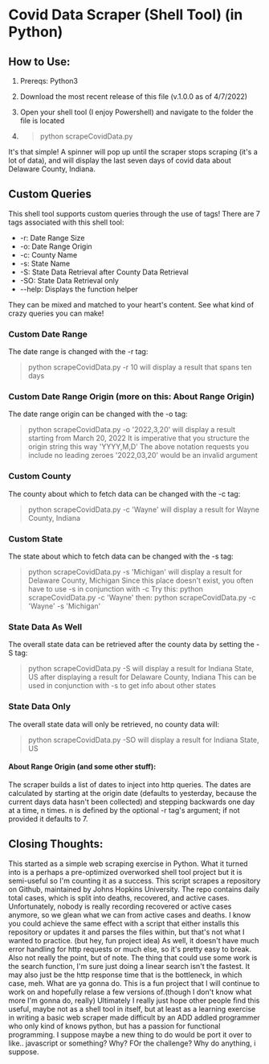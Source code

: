 # Covid Data Scraper (Shell Tool) (in Python)
 
## How to Use:
1. Prereqs: Python3

1. Download the most recent release of this file (v.1.0.0 as of 4/7/2022)

1. Open your shell tool (I enjoy Powershell) and navigate to the folder the file is located

1. >python scrapeCovidData.py

It's that simple! A spinner will pop up until the scraper stops scraping (it's a lot of data), and will display the last seven days of covid data about Delaware County, Indiana. 

## Custom Queries
This shell tool supports custom queries through the use of tags! There are 7 tags associated with this shell tool:
<ul>
<li>-r: Date Range Size</li>
<li>-o: Date Range Origin</li>
<li>-c: County Name</li>
<li>-s: State Name</li>
<li>-S: State Data Retrieval after County Data Retrieval</li>
<li>-SO: State Data Retrieval only</li>
<li>--help: Displays the function helper</li>
</ul>

They can be mixed and matched to your heart's content. See what kind of crazy queries you can make!

### Custom Date Range
The date range is changed with the -r tag:
> python scrapeCovidData.py -r 10
will display a result that spans ten days

### Custom Date Range Origin (more on this: About Range Origin)
The date range origin can be changed with the -o tag:
> python scrapeCovidData.py -o '2022,3,20'
will display a result starting from March 20, 2022
It is imperative that you structure the origin string this way 'YYYY,M,D'
The above notation requests you include no leading zeroes '2022,03,20' would be an invalid argument

### Custom County 
The county about which to fetch data can be changed with the -c tag:
> python scrapeCovidData.py -c 'Wayne'
will display a result for Wayne County, Indiana

### Custom State 
The state about which to fetch data can be changed with the -s tag:
> python scrapeCovidData.py -s 'Michigan'
will display a result for Delaware County, Michigan
Since this place doesn't exist, you often have to use -s in conjunction with -c
Try this:
> python scrapeCovidData.py -c 'Wayne'
then:
> python scrapeCovidData.py -c 'Wayne' -s 'Michigan'

### State Data As Well
The overall state data can be retrieved after the county data by setting the -S tag:
>python scrapeCovidData.py -S
will display a result for Indiana State, US after displaying a result for Delaware County, Indiana
This can be used in conjunction with -s to get info about other states

### State Data Only
The overall state data will only be retrieved, no county data will:
>python scrapeCovidData.py -SO
will display a result for Indiana State, US

#### About Range Origin (and some other stuff):
The scraper builds a list of dates to inject into http queries. The dates are calculated by starting at the origin date (defaults to yesterday, because the current days data hasn't been collected) and stepping backwards one day at a time, n times. n is defined by the optional -r tag's argument; if not provided it defaults to 7. 

## Closing Thoughts:
This started as a simple web scraping exercise in Python. What it turned into is a perhaps a pre-optimized overworked shell tool project but it is semi-useful so I'm counting it as a success.
This script scrapes a repository on Github, maintained by Johns Hopkins University. The repo contains daily total cases, which is split into deaths, recovered, and active cases. Unfortunately, nobody is really recording recovered or active cases anymore, so we glean what we can from active cases and deaths.
I know you could achieve the same effect with a script that either installs this repository or updates it and parses the files within, but that's not what I wanted to practice. (but hey, fun project idea) As well, it doesn't have much error handling for http requests or much else, so it's pretty easy to break. Also not really the point, but of note. The thing that could use some work is the search function, I'm sure just doing a linear search isn't the fastest. It may also just be the http response time that is the bottleneck, in which case, meh. What are ya gonna do. This is a fun project that I will continue to work on and hopefully relase a few versions of.(though I don't know what more I'm gonna do, really) Ultimately I really just hope other people find this useful, maybe not as a shell tool in itself, but at least as a learning exercise in writing a basic web scraper made difficult by an ADD addled programmer who only kind of knows python, but has a passion for functional programming. I suppose maybe a new thing to do would be port it over to like.. javascript or something? Why? FOr the challenge? Why do anything, i suppose. 